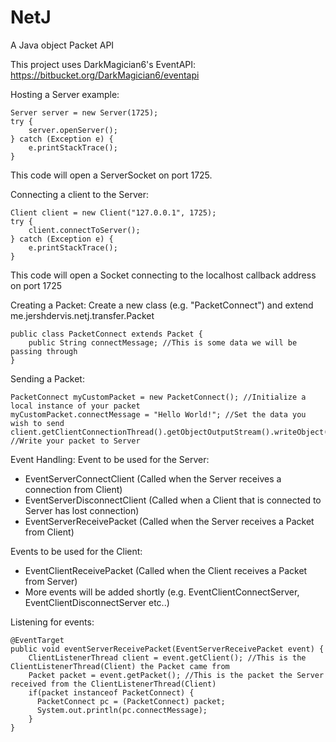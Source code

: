 # NetJ
A Java object Packet API

This project uses DarkMagician6's EventAPI:
https://bitbucket.org/DarkMagician6/eventapi

Hosting a Server example:

    Server server = new Server(1725);
    try {
        server.openServer();
    } catch (Exception e) {
        e.printStackTrace();
    }

This code will open a ServerSocket on port 1725.

Connecting a client to the Server:

    Client client = new Client("127.0.0.1", 1725);
    try {
        client.connectToServer();
    } catch (Exception e) {
        e.printStackTrace();
    }

This code will open a Socket connecting to the localhost callback address on port 1725

Creating a Packet:
Create a new class (e.g. "PacketConnect") and extend me.jershdervis.netj.transfer.Packet

    public class PacketConnect extends Packet {
        public String connectMessage; //This is some data we will be passing through
    }
    
Sending a Packet:

    PacketConnect myCustomPacket = new PacketConnect(); //Initialize a local instance of your packet
    myCustomPacket.connectMessage = "Hello World!"; //Set the data you wish to send
    client.getClientConnectionThread().getObjectOutputStream().writeObject(myCustomPacket); //Write your packet to Server
    
Event Handling:
Event to be used for the Server:
 - EventServerConnectClient (Called when the Server receives a connection from Client)
 - EventServerDisconnectClient (Called when a Client that is connected to Server has lost connection)
 - EventServerReceivePacket (Called when the Server receives a Packet from Client)

Events to be used for the Client:
 - EventClientReceivePacket (Called when the Client receives a Packet from Server)
 - More events will be added shortly (e.g. EventClientConnectServer, EventClientDisconnectServer etc..)
 
Listening for events:

    @EventTarget
    public void eventServerReceivePacket(EventServerReceivePacket event) {
        ClientListenerThread client = event.getClient(); //This is the ClientListenerThread(Client) the Packet came from
        Packet packet = event.getPacket(); //This is the packet the Server received from the ClientListenerThread(Client)
        if(packet instanceof PacketConnect) {
          PacketConnect pc = (PacketConnect) packet;
          System.out.println(pc.connectMessage);
        }
    }
    
